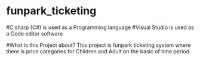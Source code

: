 # funpark_ticketing
#C sharp (C#) is used as a Programming language
#Visual Studio is used as a Code editor software

#What is this Project about?
This project is funpark ticketing system where there is price categories for Children and Adult on the basic of time period.
